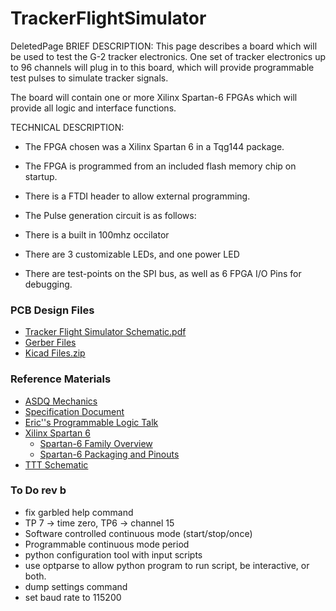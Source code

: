 # TrackerFlightSimulator
DeletedPage
BRIEF DESCRIPTION: This page describes a board which will be used to test the G-2 tracker electronics.
One set of tracker electronics up to 96 channels will plug in to this board, which
will provide programmable test pulses to simulate tracker signals.

The board will contain one or more Xilinx Spartan-6 FPGAs which will provide
all logic and interface functions.

TECHNICAL DESCRIPTION:
 * The FPGA chosen was a Xilinx Spartan 6 in a Tqg144 package.
 * The FPGA is programmed from an included flash memory chip on startup.
 * There is a FTDI header to allow external programming.
 * The Pulse generation circuit is as follows:






 * There is a built in 100mhz occilator
 * There are 3 customizable LEDs, and one power LED
 * There are test-points on the SPI bus, as well as 6 FPGA I/O Pins for debugging.


### PCB Design Files

 * [Tracker Flight Simulator Schematic.pdf](http://ohm.bu.edu/~dean/G-2_tracker/Tracker%20Flight%20Simulator.pdf)
 * [Gerber Files](http://ohm.bu.edu/~dean/G-2_tracker/gerber/)
 * [Kicad Files.zip](http://ohm.bu.edu/~dean/G-2_rev_a_FINAL.zip)

### Reference Materials

 * [ASDQ Mechanics](http://ohm.bu.edu/~hazen/G-2/ASDQ_Board_Corr_Dim.pdf)
 * [Specification Document](https://docs.google.com/document/d/1K7rcS4AEiRYQ67VvqTu7JBpeAS5PouwPZhBZtYDJAos/edit?usp=sharing)
 * [Eric''s Programmable Logic Talk](http://ohm.bu.edu/~hazen/NEPPSR2005/Trigger_Electronics_Hazen_part2.pdf)
 * [Xilinx Spartan 6](http://www.xilinx.com/products/silicon-devices/fpga/spartan-6/index.htm)
   * [Spartan-6 Family Overview](http://www.xilinx.com/support/documentation/data_sheets/ds160.pdf)
   * [Spartan-6 Packaging and Pinouts](http://www.xilinx.com/support/documentation/user_guides/ug385.pdf)
 * [TTT Schematic](http://ohm.bu.edu/~cwoodall/TTT/hardware/archive/rev/b/CMS_Gadget_sch.pdf)

### To Do rev b
 * fix garbled help command
 * TP 7 -> time zero, TP6 -> channel 15
 * Software controlled continuous mode (start/stop/once)
 * Programmable continuous mode period
 * python configuration tool with input scripts
 * use optparse to allow python program to run script, be interactive, or  both.
 * dump settings command
 * set baud rate to 115200
